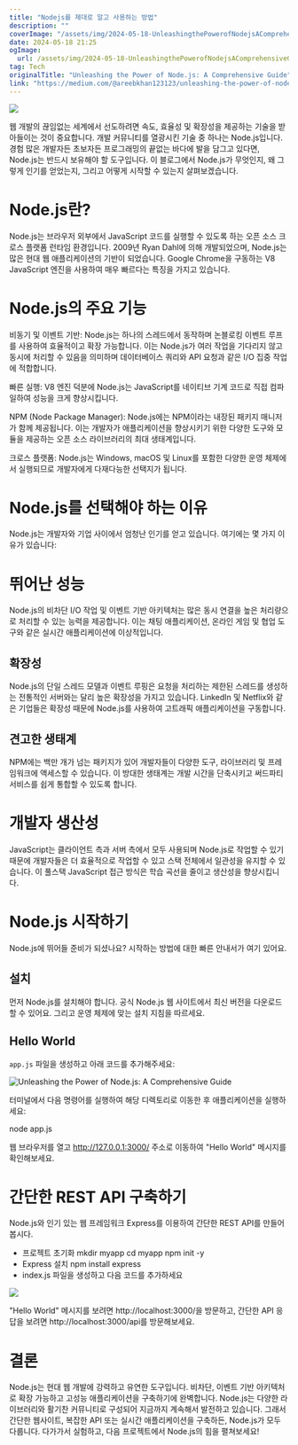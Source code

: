 ```yaml
---
title: "Nodejs를 제대로 알고 사용하는 방법"
description: ""
coverImage: "/assets/img/2024-05-18-UnleashingthePowerofNodejsAComprehensiveGuide_0.png"
date: 2024-05-18 21:25
ogImage: 
  url: /assets/img/2024-05-18-UnleashingthePowerofNodejsAComprehensiveGuide_0.png
tag: Tech
originalTitle: "Unleashing the Power of Node.js: A Comprehensive Guide"
link: "https://medium.com/@areebkhan123123/unleashing-the-power-of-node-js-a-comprehensive-guide-86be86489313"
---
```



<img src="/assets/img/2024-05-18-UnleashingthePowerofNodejsAComprehensiveGuide_0.png" />

웹 개발의 끊임없는 세계에서 선도하려면 속도, 효율성 및 확장성을 제공하는 기술을 받아들이는 것이 중요합니다. 개발 커뮤니티를 열광시킨 기술 중 하나는 Node.js입니다. 경험 많은 개발자든 초보자든 프로그래밍의 끝없는 바다에 발을 담그고 있다면, Node.js는 반드시 보유해야 할 도구입니다. 이 블로그에서 Node.js가 무엇인지, 왜 그렇게 인기를 얻었는지, 그리고 어떻게 시작할 수 있는지 살펴보겠습니다.

# Node.js란?

Node.js는 브라우저 외부에서 JavaScript 코드를 실행할 수 있도록 하는 오픈 소스 크로스 플랫폼 런타임 환경입니다. 2009년 Ryan Dahl에 의해 개발되었으며, Node.js는 많은 현대 웹 애플리케이션의 기반이 되었습니다. Google Chrome을 구동하는 V8 JavaScript 엔진을 사용하여 매우 빠르다는 특징을 가지고 있습니다.

<div class="content-ad"></div>

# Node.js의 주요 기능

비동기 및 이벤트 기반: Node.js는 하나의 스레드에서 동작하며 논블로킹 이벤트 루프를 사용하여 효율적이고 확장 가능합니다. 이는 Node.js가 여러 작업을 기다리지 않고 동시에 처리할 수 있음을 의미하며 데이터베이스 쿼리와 API 요청과 같은 I/O 집중 작업에 적합합니다.

빠른 실행: V8 엔진 덕분에 Node.js는 JavaScript를 네이티브 기계 코드로 직접 컴파일하여 성능을 크게 향상시킵니다.

NPM (Node Package Manager): Node.js에는 NPM이라는 내장된 패키지 매니저가 함께 제공됩니다. 이는 개발자가 애플리케이션을 향상시키기 위한 다양한 도구와 모듈을 제공하는 오픈 소스 라이브러리의 최대 생태계입니다.

<div class="content-ad"></div>

크로스 플랫폼: Node.js는 Windows, macOS 및 Linux를 포함한 다양한 운영 체제에서 실행되므로 개발자에게 다재다능한 선택지가 됩니다.

# Node.js를 선택해야 하는 이유

Node.js는 개발자와 기업 사이에서 엄청난 인기를 얻고 있습니다. 여기에는 몇 가지 이유가 있습니다:

# 뛰어난 성능

<div class="content-ad"></div>

Node.js의 비차단 I/O 작업 및 이벤트 기반 아키텍처는 많은 동시 연결을 높은 처리량으로 처리할 수 있는 능력을 제공합니다. 이는 채팅 애플리케이션, 온라인 게임 및 협업 도구와 같은 실시간 애플리케이션에 이상적입니다.

## 확장성

Node.js의 단일 스레드 모델과 이벤트 루핑은 요청을 처리하는 제한된 스레드를 생성하는 전통적인 서버와는 달리 높은 확장성을 가지고 있습니다. LinkedIn 및 Netflix와 같은 기업들은 확장성 때문에 Node.js를 사용하여 고트래픽 애플리케이션을 구동합니다.

## 견고한 생태계

<div class="content-ad"></div>

NPM에는 백만 개가 넘는 패키지가 있어 개발자들이 다양한 도구, 라이브러리 및 프레임워크에 액세스할 수 있습니다. 이 방대한 생태계는 개발 시간을 단축시키고 써드파티 서비스를 쉽게 통합할 수 있도록 합니다.

# 개발자 생산성

JavaScript는 클라이언트 측과 서버 측에서 모두 사용되며 Node.js로 작업할 수 있기 때문에 개발자들은 더 효율적으로 작업할 수 있고 스택 전체에서 일관성을 유지할 수 있습니다. 이 풀스택 JavaScript 접근 방식은 학습 곡선을 줄이고 생산성을 향상시킵니다.

# Node.js 시작하기

<div class="content-ad"></div>

Node.js에 뛰어들 준비가 되셨나요? 시작하는 방법에 대한 빠른 안내서가 여기 있어요.

## 설치

먼저 Node.js를 설치해야 합니다. 공식 Node.js 웹 사이트에서 최신 버전을 다운로드할 수 있어요. 그리고 운영 체제에 맞는 설치 지침을 따르세요.

## Hello World

<div class="content-ad"></div>

`app.js` 파일을 생성하고 아래 코드를 추가해주세요:


![Unleashing the Power of Node.js: A Comprehensive Guide](/assets/img/2024-05-18-UnleashingthePowerofNodejsAComprehensiveGuide_1.png)


터미널에서 다음 명령어를 실행하여 해당 디렉토리로 이동한 후 애플리케이션을 실행하세요: 


node app.js


<div class="content-ad"></div>

웹 브라우저를 열고 http://127.0.0.1:3000/ 주소로 이동하여 "Hello World" 메시지를 확인해보세요.

# 간단한 REST API 구축하기

Node.js와 인기 있는 웹 프레임워크 Express를 이용하여 간단한 REST API를 만들어봅시다.

- 프로젝트 초기화
mkdir myapp
cd myapp
npm init -y
- Express 설치
npm install express
- index.js 파일을 생성하고 다음 코드를 추가하세요

<div class="content-ad"></div>

<img src="/assets/img/2024-05-18-UnleashingthePowerofNodejsAComprehensiveGuide_2.png" />

"Hello World" 메시지를 보려면 http://localhost:3000/을 방문하고, 간단한 API 응답을 보려면 http://localhost:3000/api를 방문해보세요.

# 결론

Node.js는 현대 웹 개발에 강력하고 유연한 도구입니다. 비차단, 이벤트 기반 아키텍처로 확장 가능하고 고성능 애플리케이션을 구축하기에 완벽합니다. Node.js는 다양한 라이브러리와 활기찬 커뮤니티로 구성되어 지금까지 계속해서 발전하고 있습니다. 그래서 간단한 웹사이트, 복잡한 API 또는 실시간 애플리케이션을 구축하든, Node.js가 모두 다룹니다. 다가가서 실험하고, 다음 프로젝트에서 Node.js의 힘을 펼쳐보세요!